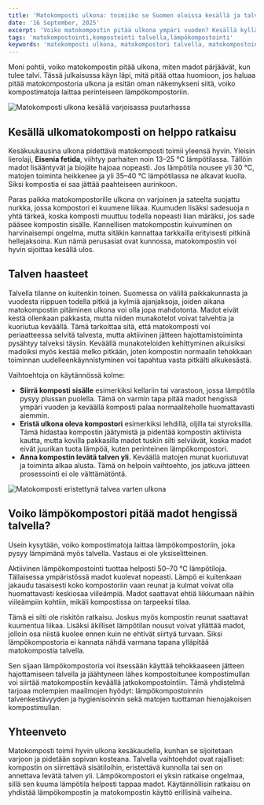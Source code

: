 ```yaml
---
title: 'Matokomposti ulkona: toimiiko se Suomen oloissa kesällä ja talvella?'
date: '16 September, 2025'
excerpt: 'Voiko matokompostin pitää ulkona ympäri vuoden? Kesällä kyllä, mutta talvella tilanne muuttuu. Tässä oppaassa kerrotaan, miten ulkomatokomposti toimii, mitä madot kestävät ja voiko lämpökompostori auttaa pitämään matokompostin hengissä talven yli.'
tags: 'matokompostointi,kompostointi talvella,lämpökompostointi'
keywords: 'matokomposti ulkona, matokompostori talvella, matokompostointi Suomessa, kompostimadot lämpötila, lämpökompostori ja madot, Eisenia fetida, matokompostin talvehtiminen'
---
```


Moni pohtii, voiko matokompostin pitää ulkona, miten madot pärjäävät, kun tulee talvi. Tässä julkaisussa käyn läpi, mitä pitää ottaa huomioon, jos haluaa pitää matokompostoria ulkona ja esitän oman näkemykseni siitä, voiko kompostimatoja laittaa perinteiseen lämpökompostoriin.

<picture>
  <source srcset="/images/posts/matokomposti-ulkona-suomessa/matokomposti_ulkona_kesalla-800.avif 800w, /images/posts/matokomposti-ulkona-suomessa/matokomposti_ulkona_kesalla-1200.avif 1200w" type="image/avif">
  <source srcset="/images/posts/matokomposti-ulkona-suomessa/matokomposti_ulkona_kesalla-800.webp 800w, /images/posts/matokomposti-ulkona-suomessa/matokomposti_ulkona_kesalla-1200.webp 1200w" type="image/webp">
  <img src="/images/posts/matokomposti-ulkona-suomessa/matokomposti_ulkona_kesalla-800.jpg" srcset="/images/posts/matokomposti-ulkona-suomessa/matokomposti_ulkona_kesalla-800.jpg 800w, /images/posts/matokomposti-ulkona-suomessa/matokomposti_ulkona_kesalla-1200.jpg 1200w" alt="Matokomposti ulkona kesällä varjoisassa puutarhassa" sizes="(max-width: 600px) 100vw, 800px" style="max-width:100%;height:auto;" loading="lazy">
</picture>

## Kesällä ulkomatokomposti on helppo ratkaisu

Kesäkuukausina ulkona pidettävä matokomposti toimii yleensä hyvin. Yleisin lierolaji, **Eisenia fetida**, viihtyy parhaiten noin 13–25 °C lämpötilassa. Tällöin madot lisääntyvät ja biojäte hajoaa nopeasti. Jos lämpötila nousee yli 30 °C, matojen toiminta heikkenee ja yli 35–40 °C lämpötilassa ne alkavat kuolla. Siksi kompostia ei saa jättää paahteiseen aurinkoon.

Paras paikka matokompostorille ulkona on varjoinen ja sateelta suojattu nurkka, jossa kompostori ei kuumene liikaa. Kuumuden lisäksi sadesuoja n yhtä tärkeä, koska komposti muuttuu todella nopeasti liian märäksi, jos sade pääsee kompostin sisälle. Kannellisen matokompostin kuivuminen on harvinaisempi ongelma, mutta sitäkin kannattaa tarkkailla erityisesti pitkinä hellejaksoina. Kun nämä perusasiat ovat kunnossa, matokompostin voi hyvin sijoittaa kesällä ulos.

## Talven haasteet

Talvella tilanne on kuitenkin toinen. Suomessa on välillä paikkakunnasta ja vuodesta riippuen todella pitkiä ja kylmiä ajanjaksoja, joiden aikana matokompostin pitäminen ulkona voi olla jopa mahdotonta. Madot eivät kestä ollenkaan pakkasta, mutta niiden munakotelot voivat talvehtia ja kuoriutua keväällä. Tämä tarkoittaa sitä, että matokomposti voi periaatteessa selvitä talvesta, mutta aktiivinen jätteen hajottamistoiminta pysähtyy talveksi täysin. Keväällä munakoteloiden kehittyminen aikuisiksi madoiksi myös kestää melko pitkään, joten kompostin normaalin tehokkaan toiminnan uudelleenkäynnistyminen voi tapahtua vasta pitkälti alkukesästä.

Vaihtoehtoja on käytännössä kolme:

- **Siirrä komposti sisälle** esimerkiksi kellariin tai varastoon, jossa lämpötila pysyy plussan puolella. Tämä on varmin tapa pitää madot hengissä ympäri vuoden ja keväällä komposti palaa normaaliteholle huomattavasti aiemmin.
- **Eristä ulkona oleva kompostori** esimerkiksi lehdillä, oljilla tai styroksilla. Tämä hidastaa kompostin jäätymistä ja pidentää kompostin aktiivista kautta, mutta kovilla pakkasilla madot tuskin silti selviävät, koska madot eivät juurikan tuota lämpöä, kuten perinteinen lämpökompostori.
- **Anna kompostin levätä talven yli.** Keväällä matojen munat kuoriutuvat ja toiminta alkaa alusta. Tämä on helpoin vaihtoehto, jos jatkuva jätteen prosessointi ei ole välttämätöntä.

<picture>
  <source srcset="/images/posts/matokomposti-ulkona-suomessa/eristetty_matokomposti_ulkona-800.avif 800w, /images/posts/matokomposti-ulkona-suomessa/eristetty_matokomposti_ulkona-1200.avif 1200w" type="image/avif">
  <source srcset="/images/posts/matokomposti-ulkona-suomessa/eristetty_matokomposti_ulkona-800.webp 800w, /images/posts/matokomposti-ulkona-suomessa/eristetty_matokomposti_ulkona-1200.webp 1200w" type="image/webp">
  <img src="/images/posts/matokomposti-ulkona-suomessa/eristetty_matokomposti_ulkona-800.jpg" srcset="/images/posts/matokomposti-ulkona-suomessa/eristetty_matokomposti_ulkona-800.jpg 800w, /images/posts/matokomposti-ulkona-suomessa/eristetty_matokomposti_ulkona-1200.jpg 1200w" alt="Matokomposti eristettynä talvea varten ulkona" sizes="(max-width: 600px) 100vw, 800px" style="max-width:100%;height:auto;" loading="lazy">
</picture>

## Voiko lämpökompostori pitää madot hengissä talvella?

Usein kysytään, voiko kompostimatoja laittaa lämpökompostoriin, joka pysyy lämpimänä myös talvella. Vastaus ei ole yksiselitteinen.

Aktiivinen lämpökompostointi tuottaa helposti 50–70 °C lämpötiloja. Tällaisessa ympäristössä madot kuolevat nopeasti. Lämpö ei kuitenkaan jakaudu tasaisesti koko kompostoriin vaan reunat ja kulmat voivat olla huomattavasti keskiosaa viileämpiä. Madot saattavat ehtiä liikkumaan näihin viileämpiin kohtiin, mikäli kompostissa on tarpeeksi tilaa.

Tämä ei silti ole riskitön ratkaisu. Joskus myös kompostin reunat saattavat kuumentua liikaa. Lisäksi äkilliset lämpötilan nousut voivat yllättää madot, jolloin osa niistä kuolee ennen kuin ne ehtivät siirtyä turvaan. Siksi lämpökompostoria ei kannata nähdä varmana tapana ylläpitää matokompostia talvella.

Sen sijaan lämpökompostoria voi itsessään käyttää tehokkaaseen jätteen hajottamiseen talvella ja jäähtyneen lähes kompostoitunee kompostimullan voi siirtää matokompostiin keväällä jatkokompostointiin. Tämä yhdistelmä tarjoaa molempien maailmojen hyödyt: lämpökompostoinnin talvenkestävyyden ja hygienisoinnin sekä matojen tuottaman hienojakoisen kompostimullan.

## Yhteenveto

Matokomposti toimii hyvin ulkona kesäkaudella, kunhan se sijoitetaan varjoon ja pidetään sopivan kosteana. Talvella vaihtoehdot ovat rajalliset: kompostin on siirrettävä sisätiloihin, eristettävä kunnolla tai sen on annettava levätä talven yli. Lämpökompostori ei yksin ratkaise ongelmaa, sillä sen kuuma lämpötila helposti tappaa madot. Käytännöllisin ratkaisu on yhdistää lämpökompostin ja matokompostin käyttö erillisinä vaiheina.
